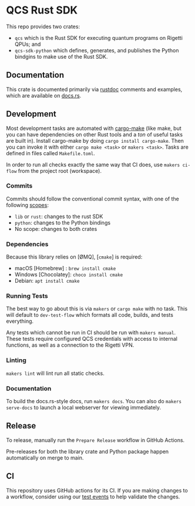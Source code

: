 # QCS Rust SDK

This repo provides two crates:

- `qcs` which is the Rust SDK for executing quantum programs on Rigetti QPUs; and
- `qcs-sdk-python` which defines, generates, and publishes the Python bindgins
  to make use of the Rust SDK.

## Documentation

This crate is documented primarily via [rustdoc] comments and examples, which are available on [docs.rs].

## Development

Most development tasks are automated with [cargo-make] (like make, but you can have dependencies on other Rust tools and a _ton_ of useful tasks are built in). Install cargo-make by doing `cargo install cargo-make`. Then you can invoke it with either `cargo make <task>` or `makers <task>`. Tasks are defined in files called `Makefile.toml`.

In order to run all checks exactly the same way that CI does, use `makers ci-flow` from the project root (workspace).


### Commits

Commits should follow the conventional commit syntax, with one of the following [scopes](scopes):

- `lib` or `rust`: changes to the rust SDK
- `python`: changes to the Python bindings
- No scope: changes to both crates

### Dependencies

Because this library relies on [ØMQ], [`cmake`] is required:

- macOS [Homebrew] : `brew install cmake`
- Windows [Chocolatey]: `choco install cmake`
- Debian: `apt install cmake`

### Running Tests

The best way to go about this is via `makers` or `cargo make` with no task. This will default to `dev-test-flow` which formats all code, builds, and tests everything.

Any tests which cannot be run in CI should be run with `makers manual`. These tests require configured QCS credentials with access to internal functions, as well as a connection to the Rigetti VPN.

### Linting

`makers lint` will lint run all static checks.

### Documentation

To build the docs.rs-style docs, run `makers docs`. You can also do `makers serve-docs` to launch a local webserver for viewing immediately.

## Release

To release, manually run the `Prepare Release` workflow in GitHub Actions.

Pre-releases for both the library crate and Python package happen automatically on merge to main.

## CI

This repository uses GitHub actions for its CI. If you are making changes to a workflow, consider using our [test events](.github/test_events/README.md) to help validate the changes.

[cargo-make]: https://sagiegurari.github.io/cargo-make/
[Quantum Cloud Services]: https://docs.rigetti.com/qcs/
[Quil]: https://github.com/quil-lang/quil
[QPUs]: https://qcs.rigetti.com/qpus/
[`pyQuil`]: https://github.com/rigetti/pyquil
[rustdoc]: https://doc.rust-lang.org/rustdoc/index.html
[docs.rs]: https://docs.rs/qcs
[scopes]: https://www.conventionalcommits.org/en/v1.0.0/#commit-message-with-scope
